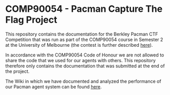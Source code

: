 # COMP90054 - Pacman Capture The Flag Project

This repository contains the documentation for the Berkley Pacman CTF Competition that was run as part of the COMP90054 course in Semester 2 at the University of Melbourne (the contest is further described [here](http://ai.berkeley.edu/contest.html)).

In accordance with the COMP90054 Code of Honour we are not allowed to share the code that we used for our agents with others. This repository therefore only contains the documentation that was submitted at the end of the project.

The Wiki in which we have documented and analyzed the performance of our Pacman agent system can be found [here](https://github.com/Bachfischer/COMP90054-Pacman-Competition/wiki). 